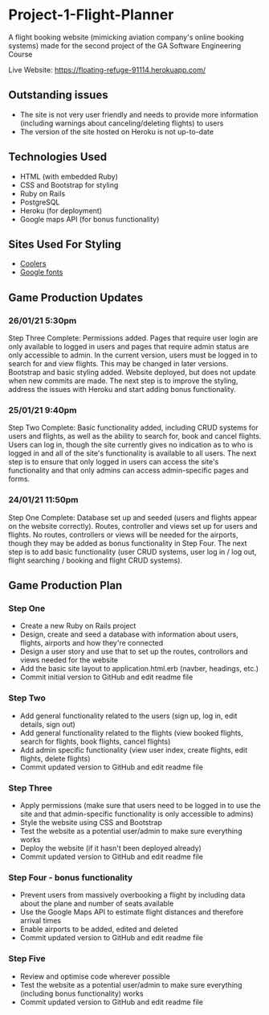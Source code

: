 # Project-1-Flight-Planner

A flight booking website (mimicking aviation company's online booking systems) made for the second project of the GA Software Engineering Course

Live Website: https://floating-refuge-91114.herokuapp.com/

## Outstanding issues

* The site is not very user friendly and needs to provide more information (including warnings about canceling/deleting flights) to users 
* The version of the site hosted on Heroku is not up-to-date

## Technologies Used
* HTML (with embedded Ruby)
* CSS and Bootstrap for styling
* Ruby on Rails
* PostgreSQL 
* Heroku (for deployment)
* Google maps API (for bonus functionality)

## Sites Used For Styling
* [Coolers](https://coolors.co/palettes/popular)
* [Google fonts](https://fonts.google.com/specimen/Open+Sans?preview.text=XOXOXOX&preview.text_type=custom&sidebar.open=true&selection.family=Open+Sans:wght@400;700)

## Game Production Updates

### 26/01/21 5:30pm

Step Three Complete: Permissions added. Pages that require user login are only available to logged in users and pages that require admin status are only accessible to admin. In the current version, users must be logged in to search for and view flights. This may be changed in later versions. Bootstrap and basic styling added. Website deployed, but does not update when new commits are made. The next step is to improve the styling, address the issues with Heroku and start adding bonus functionality.

### 25/01/21 9:40pm

Step Two Complete: Basic functionality added, including CRUD systems for users and flights, as well as the ability to search for, book and cancel flights. Users can log in, though the site currently gives no indication as to who is logged in and all of the site's functionality is available to all users. The next step is to ensure that only logged in users can access the site's functionality and that only admins can access admin-specific pages and forms.

### 24/01/21 11:50pm

Step One Complete: Database set up and seeded (users and flights appear on the website correctly). Routes, controller and views set up for users and flights. No routes, controllers or views will be needed for the airports, though they may be added as bonus functionality in Step Four. The next step is to add basic functionality (user CRUD systems, user log in / log out, flight searching / booking and flight CRUD systems).

## Game Production Plan

### Step One
* Create a new Ruby on Rails project
* Design, create and seed a database with information about users, flights, airports and how they're connected
* Design a user story and use that to set up the routes, controllors and views needed for the website
* Add the basic site layout to application.html.erb (navber, headings, etc.)
* Commit initial version to GitHub and edit readme file

### Step Two
* Add general functionality related to the users (sign up, log in, edit details, sign out)
* Add general functionality related to the flights (view booked flights, search for flights, book flights, cancel flights)
* Add admin specific functionality (view user index, create flights, edit flights, delete flights)
* Commit updated version to GitHub and edit readme file

### Step Three
* Apply permissions (make sure that users need to be logged in to use the site and that admin-specific functionality is only accessible to admins)
* Style the website using CSS and Bootstrap
* Test the website as a potential user/admin to make sure everything works
* Deploy the website (if it hasn't been deployed already)
* Commit updated version to GitHub and edit readme file

### Step Four - bonus functionality
* Prevent users from massively overbooking a flight by including data about the plane and number of seats available
* Use the Google Maps API to estimate flight distances and therefore arrival times
* Enable airports to be added, edited and deleted
* Commit updated version to GitHub and edit readme file

### Step Five
* Review and optimise code wherever possible
* Test the website as a potential user/admin to make sure everything (including bonus functionality) works
* Commit updated version to GitHub and edit readme file
